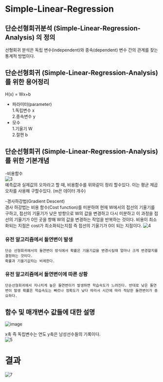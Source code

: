 # Simple-Linear-Regression

## 단순선형회귀분석 (Simple-Linear-Regression-Analysis) 의 정의
선형회귀 분석은 독립 변수(independent)와 종속(dependent) 변수 간의 관계를 찾는 통계적 방법이다.
## 단순선형회귀 (Simple-Linear-Regression-Analysis) 를 위한 용어정리
  H(x) = Wx+b  
  
  - 파라미터(parameter)  
    1.독립변수 x     
    2.종속변수 y    
  - 모수  
    1.기울기 W   
    2.절편 b
## 단순선형회귀 (Simple-Linear-Regression-Analysis) 를 위한 기본개념
  -비용함수  
![3](https://user-images.githubusercontent.com/101388180/174298748-1a811e35-5c47-4750-a6a5-66827e7a8f0d.PNG)   
  예측값과 실제값의 오차라고 할 때, 비용함수를 위와같이 정리 할수있다. 이는 평균 제곱 오차를 사용해 구할수있다. (m은 데이터 개수)

  -경사하강법(Gradient Descent)  
 경사 하강법는 비용 함수(Cost function)를 미분하여 현재 W에서의 접선의 기울기를 구하고, 접선의 기울기가 낮은 방향으로 W의 값을 변경하고 다시 미분하고 이 과정을 접선의 기울기가 0인 곳을 향해 W의 값을 변경하는 작업을 반복하는 것이다. 비용이 최소화되는 지점은 cost가 최소화되는지점 즉 접선의 기울기가 0이 되는 지점이다.
![4](https://user-images.githubusercontent.com/101388180/174299305-827646f1-063b-4844-b907-5f1f72316cd4.PNG)

### 유전 알고리즘에서 돌연변이 발생
    단순 선형회귀에서의 돌연변이 방식에서 확률은 기울기값을 변경시킬때 얼마나 크게 변경할지를 결정하는 것이다.  
    확률과 기울기값차는 비례한다.
### 유전 알고리즘에서 돌연변이에 따른 상황
    단순선형회귀에서 지나치게 높은 돌연변이가 발생하면 학습속도가 느려진다. 반대로 낮은 돌연변이 발생 확률은 학습속도는 빠르나 정확도가 낮다 따라서 시간에 따라 적당한 돌연변이가 중요하다.
  
## 함수 및 매개변수 값들에 대한 설명
![image](https://user-images.githubusercontent.com/101388180/174302902-184e1cd1-1c4b-4846-b015-53d66286111c.png)

x축 즉 독립변수는 연도 y축은 남성선수들의 기록이다.  
![5](https://user-images.githubusercontent.com/101388180/174302692-000f71e0-f215-4960-b356-46f08c563c78.PNG)
# 결과

![7](https://user-images.githubusercontent.com/101388180/174320301-ae0b4f3f-1847-43d8-ae02-b827214e928c.PNG)
